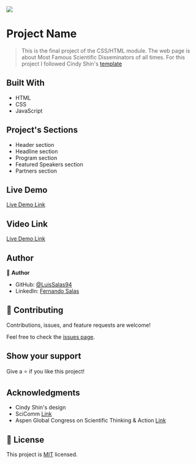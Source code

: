 ![](https://img.shields.io/badge/Microverse-blueviolet)

# Project Name

> This is the final project of the CSS/HTML module. The web page is about Most Famous Scientific Disseminators of all times.
> For this project I followed Cindy Shin's [template](https://www.behance.net/gallery/29845175/CC-Global-Summit-2015)


## Built With

- HTML
- CSS
- JavaScript

## Project's Sections
- Header section
- Headline section
- Program section
- Featured Speakers section
- Partners section

## Live Demo 

[Live Demo Link](https://luissalas94.github.io/capstone-project-1/)

## Video Link 

[Live Demo Link](https://livedemo.com)


## Author

👤 **Author**

- GitHub: [@LuisSalas94](https://github.com/LuisSalas94)
- LinkedIn: [Fernando Salas](https://www.linkedin.com/in/luisfernandosalasgave/)


## 🤝 Contributing

Contributions, issues, and feature requests are welcome!

Feel free to check the [issues page](../../issues/).

## Show your support

Give a ⭐️ if you like this project!

## Acknowledgments

- Cindy Shin's design
- SciComm [Link](https://www.scicommcon.org/)
- Aspen Global Congress on Scientific Thinking & Action [Link](https://www.aspeninstitute.org/programs/science-society/global-science-congress/)

## 📝 License

This project is [MIT](./MIT.md) licensed.
